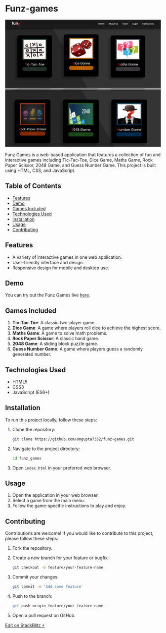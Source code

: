 # Funz-games
![Funz Game](fuz1.png)
![](funz2.png)


Funz Games is a web-based application that features a collection of fun and interactive games including Tic-Tac-Toe, Dice Game, Maths Game, Rock Paper Scissor, 2048 Game, and Guess Number Game. This project is built using HTML, CSS, and JavaScript.

## Table of Contents

- [Features](#features)
- [Demo](#demo)
- [Games Included](#games-included)
- [Technologies Used](#technologies-used)
- [Installation](#installation)
- [Usage](#usage)
- [Contributing](#contributing)


## Features

- A variety of interactive games in one web application.
- User-friendly interface and design.
- Responsive design for mobile and desktop use.

## Demo

You can try out the Funz Games live [here](https://funz-games-omgupta.netlify.app/).


## Games Included

1. **Tic-Tac-Toe**: A classic two-player game.
2. **Dice Game**: A game where players roll dice to achieve the highest score.
3. **Maths Game**: A game to solve math problems.
4. **Rock Paper Scissor**: A classic hand game.
5. **2048 Game**: A sliding block puzzle game.
6. **Guess Number Game**: A game where players guess a randomly generated number.

## Technologies Used

- HTML5
- CSS3
- JavaScript (ES6+)

## Installation

To run this project locally, follow these steps:

1. Clone the repository:

    ```bash
    git clone https://github.com/omgupta7352/funz-games.git
    ```

2. Navigate to the project directory:

    ```bash
    cd funz_games
    ```

3. Open `index.html` in your preferred web browser.

## Usage

1. Open the application in your web browser.
2. Select a game from the main menu.
3. Follow the game-specific instructions to play and enjoy.

## Contributing

Contributions are welcome! If you would like to contribute to this project, please follow these steps:

1. Fork the repository.
2. Create a new branch for your feature or bugfix:

    ```bash
    git checkout -b feature/your-feature-name
    ```

3. Commit your changes:

    ```bash
    git commit -m 'Add some feature'
    ```

4. Push to the branch:

    ```bash
    git push origin feature/your-feature-name
    ```

5. Open a pull request on GitHub.




[Edit on StackBlitz ⚡️](https://stackblitz.com/edit/web-platform-1h7a4g)
